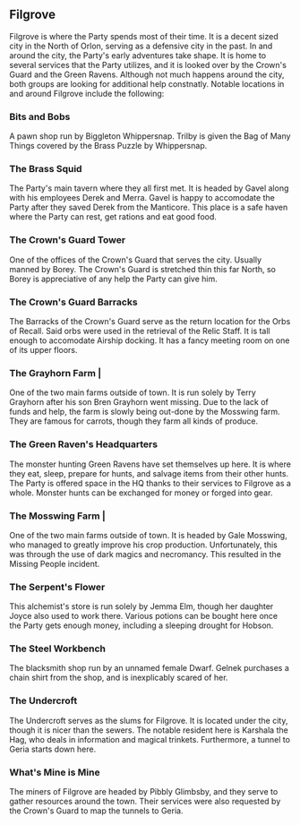 ## Filgrove

Filgrove is where the Party spends most of their time. It is a decent sized city in the North of Orlon, serving as a defensive city in the past. In and around the city, the Party's early adventures take shape. It is home to several services that the Party utilizes, and it is looked over by the Crown's Guard and the Green Ravens. Although not much happens around the city, both groups are looking for additional help constnatly. Notable locations in and around Filgrove include the following:

### Bits and Bobs

A pawn shop run by Biggleton Whippersnap. Trilby is given the Bag of Many Things covered by the Brass Puzzle by Whippersnap.

### The Brass Squid

The Party's main tavern where they all first met. It is headed by Gavel along with his employees Derek and Merra. Gavel is happy to accomodate the Party after they saved Derek from the Manticore. This place is a safe haven where the Party can rest, get rations and eat good food.

### The Crown's Guard Tower

One of the offices of the Crown's Guard that serves the city. Usually manned by Borey. The Crown's Guard is stretched thin this far North, so Borey is appreciative of any help the Party can give him. 

### The Crown's Guard Barracks

The Barracks of the Crown's Guard serve as the return location for the Orbs of Recall. Said orbs were used in the retrieval of the Relic Staff. It is tall enough to accomodate Airship docking. It has a fancy meeting room on one of its upper floors.

### The Grayhorn Farm |

One of the two main farms outside of town. It is run solely by Terry Grayhorn after his son Bren Grayhorn went missing. Due to the lack of funds and help, the farm is slowly being out-done by the Mosswing farm. They are famous for carrots, though they farm all kinds of produce.

### The Green Raven's Headquarters

The monster hunting Green Ravens have set themselves up here. It is where they eat, sleep, prepare for hunts, and salvage items from their other hunts. The Party is offered space in the HQ thanks to their services to Filgrove as a whole. Monster hunts can be exchanged for money or forged into gear. 

### The Mosswing Farm |

One of the two main farms outside of town. It is headed by Gale Mosswing, who managed to greatly improve his crop production. Unfortunately, this was through the use of dark magics and necromancy. This resulted in the Missing People incident.

### The Serpent's Flower

This alchemist's store is run solely by Jemma Elm, though her daughter Joyce also used to work there. Various potions can be bought here once the Party gets enough money, including a sleeping drought for Hobson. 

### The Steel Workbench

The blacksmith shop run by an unnamed female Dwarf. Gelnek purchases a chain shirt from the shop, and is inexplicably scared of her.

### The Undercroft

The Undercroft serves as the slums for Filgrove. It is located under the city, though it is nicer than the sewers. The notable resident here is Karshala the Hag, who deals in information and magical trinkets. Furthermore, a tunnel to Geria starts down here.

### What's Mine is Mine

The miners of Filgrove are headed by Pibbly Glimbsby, and they serve to gather resources around the town. Their services were also requested by the Crown's Guard to map the tunnels to Geria.